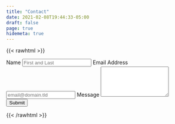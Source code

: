```yaml
---
title: "Contact"
date: 2021-02-08T19:44:33-05:00
draft: false
page: true
hidemeta: true
---
```


{{< rawhtml >}}
<script src="https://www.google.com/recaptcha/api.js" async defer></script>

<form id="milk" accept-charset="utf-8" action="https://formspree.io/f/mqkwwoog" method="post">
    <label for="full-name">Name</label>
    <input type="text" name="name" id="full-name" placeholder="First and Last" required="">
    <label for="email-address">Email Address</label>
    <input type="email" name="email" id="email-address" placeholder="email@domain.tld" required="">
    <label for="message">Message</label>
    <textarea rows="5" name="message" id="message" placeholder="" required=""></textarea>
    <div class="g-recaptcha" data-sitekey="6LckhbIhAAAAAPg4s3RnZLYN-VLAIxznpCiw8rcQ"></div>
    <input type="hidden" name="_subject" id="email-subject" value="Contact Form Submission">
    <input type="text" name="_gotcha" style="display:none" />
  <input type="submit" value="Submit">
  <p id="milk-status"></p>
</form>


<!-- Place this script at the end of the body tag -->
<script>
    var form = document.getElementById("milk");
    
    async function handleSubmit(event) {
      event.preventDefault();
      var status = document.getElementById("milk");
      var data = new FormData(event.target);
      fetch(event.target.action, {
        method: form.method,
        body: data,
        headers: {
            'Accept': 'application/json'
        }
      }).then(response => {
        if (response.ok) {
          status.innerHTML = "Message sent!";
          form.reset()
        } else {
          response.json().then(data => {
            if (Object.hasOwn(data, 'errors')) {
              status.innerHTML = data["errors"].map(error => error["message"]).join(", ")
            } else {
              status.innerHTML = "Oops! There was a problem submitting your form"
            }
          })
        }
      }).catch(error => {
        status.innerHTML = "Oops! There was a problem submitting your form"
      });
    }
    form.addEventListener("submit", handleSubmit)
</script>
{{< /rawhtml >}}